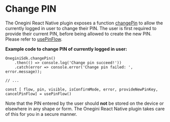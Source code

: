 # Change PIN

The Onegini React Native plugin exposes a function [changePin](../reference-guides/changePin.md) to allow the currently logged in user to change their PIN. The user is first required to provide their current PIN, before being allowed to create the new PIN. Please refer to [usePinFlow](../reference-guides/usePinFlow.md).

**Example code to change PIN of currently logged in user:**

```
OneginiSdk.changePin()
    .then(() => console.log('Change pin succeed!'))
    .catch(error => console.error('Change pin failed: ', error.message));

// ...

const [ flow, pin, visible, isConfirmMode, error, provideNewPinKey, cancelPinFlow] = usePinFlow()
```

Note that the PIN entered by the user should **not** be stored on the device or elsewhere in any shape or form. The Onegini React Native plugin takes care of this for you in a secure manner.
